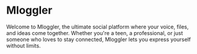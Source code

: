 # Mloggler
Welcome to Mloggler, the ultimate social platform where your voice, files, and ideas come together. Whether you're a teen, a professional, or just someone who loves to stay connected, Mloggler lets you express yourself without limits.

